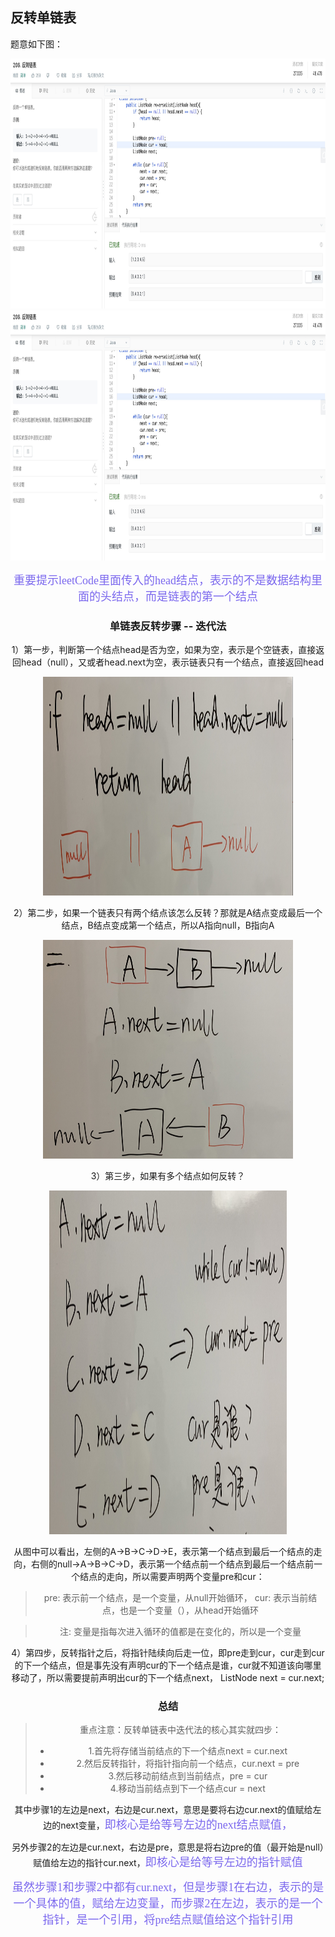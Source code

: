 ##  反转单链表
题意如下图：
<div align="center"><img src="../../../resources/img/leetcode206.jpeg" height="400" width="680" >

<div align="center"><img src="../../../resources/img/leetcode206.png" height="400" width="680" >

<font color=#7B68EE size=4.5 face="黑体">重要提示leetCode里面传入的head结点，表示的不是数据结构里面的头结点，而是链表的第一个结点</font>

### 单链表反转步骤 -- 迭代法

1）第一步，判断第一个结点head是否为空，如果为空，表示是个空链表，直接返回head（null），又或者head.next为空，表示链表只有一个结点，直接返回head
<div align="center"><img src="../../../resources/img/reverseLinkedList1.png" height="350" width="400" >

2）第二步，如果一个链表只有两个结点该怎么反转？那就是A结点变成最后一个结点，B结点变成第一个结点，所以A指向null，B指向A
<div align="center"><img src="../../../resources/img/reverseLinkedList3.png" height="350" width="400" >

3）第三步，如果有多个结点如何反转？
<div align="center"><img src="../../../resources/img/reverseLinkedList2.png" height="550" width="380" >

从图中可以看出，左侧的A->B->C->D->E，表示第一个结点到最后一个结点的走向，右侧的null->A->B->C->D，表示第一个结点前一个结点到最后一个结点前一个结点的走向，所以需要声明两个变量pre和cur：
> pre: 表示前一个结点，是一个变量，从null开始循环，
> cur: 表示当前结点，也是一个变量（），从head开始循环

> 注: 变量是指每次进入循环的值都是在变化的，所以是一个变量

4）第四步，反转指针之后，将指针陆续向后走一位，即pre走到cur，cur走到cur的下一个结点，但是事先没有声明cur的下一个结点是谁，cur就不知道该向哪里移动了，所以需要提前声明出cur的下一个结点next，
 ListNode next = cur.next;


### 总结
> 重点注意：反转单链表中迭代法的核心其实就四步：
> - 1.首先将存储当前结点的下一个结点next = cur.next
> - 2.然后反转指针，将指针指向前一个结点，cur.next = pre
> - 3.然后移动前结点到当前结点，pre = cur
> - 4.移动当前结点到下一个结点cur = next
 
其中步骤1的左边是next，右边是cur.next，意思是要将右边cur.next的值赋给左边的next变量，<font color=#7B68EE size=4.5 face="黑体">即核心是给等号左边的next结点赋值，</font>

另外步骤2的左边是cur.next，右边是pre，意思是将右边pre的值（最开始是null）赋值给左边的指针cur.next，<font color=#7B68EE size=4.5 face="黑体">即核心是给等号左边的指针赋值</font>

<font color=#7B68EE size=4.5 face="黑体">虽然步骤1和步骤2中都有cur.next，但是步骤1在右边，表示的是一个具体的值，赋给左边变量，而步骤2在左边，表示的是一个指针，是一个引用，将pre结点赋值给这个指针引用</font>





